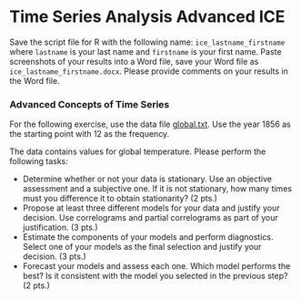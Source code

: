 # Time Series Analysis Advanced ICE
Save the script file for R with the following name: `ice_lastname_firstname` where `lastname` is your last name and `firstname` is your first name. Paste screenshots of your results into a Word file, save your Word file as `ice_lastname_firstname.docx`. Please provide comments on your results in the Word file.

### Advanced Concepts of Time Series
For the following exercise, use the data file [global.txt](/data/global.txt). Use the year 1856 as the starting point with 12 as the frequency. 

The data contains values for global temperature. Please perform the following tasks:
* Determine whether or not your data is stationary. Use an objective assessment and a subjective one. If it is not stationary, how many times must you difference it to obtain stationarity? (2 pts.)
* Propose at least three different models for your data and justify your decision. Use correlograms and partial correlograms as part of your justification. (3 pts.)
* Estimate the components of your models and perform diagnostics. Select one of your models as the final selection and justify your decision. (3 pts.)
* Forecast your models and assess each one. Which model performs the best? Is it consistent with the model you selected in the previous step? (2 pts.)